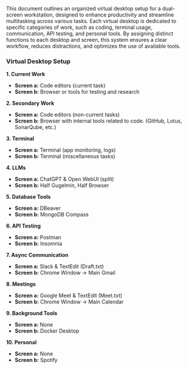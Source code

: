 This document outlines an organized virtual desktop setup for a dual-screen workstation, designed to enhance
productivity and streamline multitasking across various tasks. Each virtual desktop is dedicated to specific
categories of work, such as coding, terminal usage, communication, API testing, and personal tools. By
assigning distinct functions to each desktop and screen, this system ensures a clear workflow, reduces
distractions, and optimizes the use of available tools.

### Virtual Desktop Setup

**1. Current Work**

- **Screen a:** Code editors (current task)
- **Screen b:** Browser or tools for testing and research

**2. Secondary Work**

- **Screen a:** Code editors (non-current tasks)
- **Screen b:** Browser with internal tools related to code. (GitHub, Lotus, SonarQube, etc.)

**3. Terminal**

- **Screen a:** Terminal (app monitoring, logs)
- **Screen b:** Terminal (miscellaneous tasks)

**4. LLMs**

- **Screen a:** ChatGPT & Open WebUI (split)
- **Screen b:** Half Gugelmin, Half Browser

**5. Database Tools**

- **Screen a:** DBeaver
- **Screen b:** MongoDB Compass

**6. API Testing**

- **Screen a:** Postman
- **Screen b:** Insomnia

**7. Async Communication**

- **Screen a:** Slack & TextEdit (Draft.txt)
- **Screen b:** Chrome Window -> Main Gmail

**8. Meetings**

- **Screen a:** Google Meet & TextEdit (Meet.txt)
- **Screen b:** Chrome Window -> Main Calendar

**9. Background Tools**

- **Screen a:** None
- **Screen b:** Docker Desktop

**10. Personal**

- **Screen a:** None
- **Screen b:** Spotify
